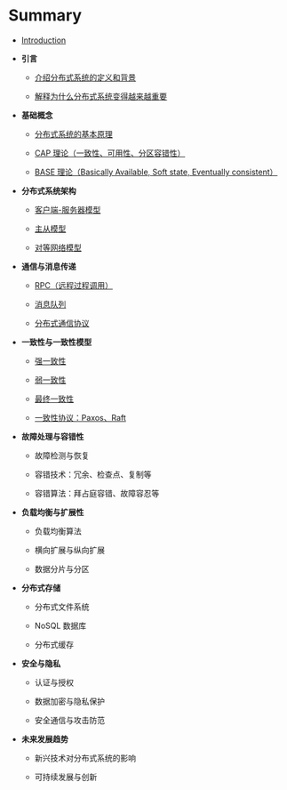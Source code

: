 # Summary

* [Introduction](README.md)

- **引言**

  - [介绍分布式系统的定义和背景](type1\type1.1.md)

  - [解释为什么分布式系统变得越来越重要](type1\type1.2.md)

- **基础概念**

  - [分布式系统的基本原理](type2\type2.1.md)

  - [CAP 理论（一致性、可用性、分区容错性）](type2\type2.2.md)

  - [BASE 理论（Basically Available, Soft state, Eventually consistent）](type2\type2.3.md)

- **分布式系统架构**
  - [客户端-服务器模型](type3\type3.1.md)
  
  - [主从模型](type3\type3.2.md)
  
  - [对等网络模型](type3\type3.3.md)
  
- **通信与消息传递**

  - [RPC（远程过程调用）](type4\type4.1.md)

  - [消息队列](type4\type4.2.md)

  - [分布式通信协议](type4\type4.3.md)

- **一致性与一致性模型**

  - [强一致性](type5\type5.1.md)

  - [弱一致性](type5\type5.2.md)

  - [最终一致性](type5\type5.3.md)

  - [一致性协议：Paxos、Raft](type5\type5.4.md) 

- **故障处理与容错性**
  - 故障检测与恢复
  
  - 容错技术：冗余、检查点、复制等
  
  - 容错算法：拜占庭容错、故障容忍等
  
- **负载均衡与扩展性**

  - 负载均衡算法

  - 横向扩展与纵向扩展

  - 数据分片与分区

- **分布式存储**

  - 分布式文件系统

  - NoSQL 数据库

  - 分布式缓存

- **安全与隐私**

  - 认证与授权

  - 数据加密与隐私保护

  - 安全通信与攻击防范

- **未来发展趋势**

  - 新兴技术对分布式系统的影响

  - 可持续发展与创新
